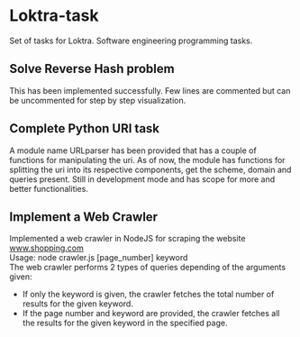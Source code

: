 # Loktra-task
Set of tasks for Loktra. Software engineering programming tasks.

## Solve Reverse Hash problem
This has been implemented successfully. Few lines are commented but can be uncommented for step by step visualization.

## Complete Python URI task
A module name URLparser has been provided that has a couple of functions for manipulating the uri. 
As of now, the module has functions for splitting the uri into its respective components, get the scheme, domain and queries present.
 Still in development mode and has scope for more and better functionalities.

## Implement a Web Crawler
Implemented a web crawler in NodeJS for scraping the website www.shopping.com <br />
Usage: node crawler.js [page_number] keyword <br />
The web crawler performs 2 types of queries depending of the arguments given:
- If only the keyword is given, the crawler fetches the total number of results for the given keyword.
- If the page number and keyword are provided, the crawler fetches all the results for the given keyword in the specified page.
